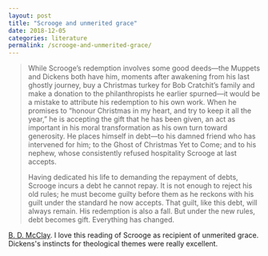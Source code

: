 ```yaml
---
layout: post
title: "Scrooge and unmerited grace"
date: 2018-12-05
categories: literature
permalink: /scrooge-and-unmerited-grace/
---
```


> While Scrooge’s redemption involves some good deeds—the Muppets and Dickens both have him, moments after awakening from his last ghostly journey, buy a Christmas turkey for Bob Cratchit’s family and make a donation to the philanthropists he earlier spurned—it would be a mistake to attribute his redemption to his own work. When he promises to “honour Christmas in my heart, and try to keep it all the year,” he is accepting the gift that he has been given, an act as important in his moral transformation as his own turn toward generosity. He places himself in debt—to his damned friend who has intervened for him; to the Ghost of Christmas Yet to Come; and to his nephew, whose consistently refused hospitality Scrooge at last accepts.
>
> Having dedicated his life to demanding the repayment of debts, Scrooge incurs a debt he cannot repay. It is not enough to reject his old rules; he must become guilty before them as he reckons with his guilt under the standard he now accepts. That guilt, like this debt, will always remain. His redemption is also a fall. But under the new rules, debt becomes gift. Everything has changed.

[B. D. McClay](https://www.weeklystandard.com/b-d-mcclay/charles-dickens-and-the-muppet-christmas-carol-my-ebenezer). I love this reading of Scrooge as recipient of unmerited grace. Dickens's instincts for theological themes were really excellent.
